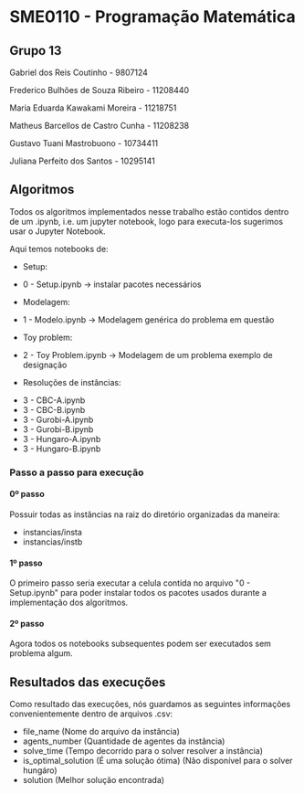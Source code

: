 # SME0110 - Programação Matemática

## Grupo 13
Gabriel dos Reis Coutinho - 9807124

Frederico Bulhões de Souza Ribeiro - 11208440

Maria Eduarda Kawakami Moreira - 11218751

Matheus Barcellos de Castro Cunha - 11208238

Gustavo Tuani Mastrobuono - 10734411

Juliana Perfeito dos Santos - 10295141

## Algoritmos
Todos os algoritmos implementados nesse trabalho estão contidos dentro de um .ipynb, i.e. um jupyter notebook, logo para executa-los sugerimos usar o Jupyter Notebook. 

Aqui temos notebooks de:
 - Setup: 
  * 0 - Setup.ipynb -> instalar pacotes necessários
 - Modelagem:
  * 1 - Modelo.ipynb -> Modelagem genérica do problema em questão
 - Toy problem:
  * 2 - Toy Problem.ipynb -> Modelagem de um problema exemplo de designação
 - Resoluções de instâncias:
  * 3 - CBC-A.ipynb
  * 3 - CBC-B.ipynb
  * 3 - Gurobi-A.ipynb
  * 3 - Gurobi-B.ipynb
  * 3 - Hungaro-A.ipynb
  * 3 - Hungaro-B.ipynb


### Passo a passo para execução

#### 0º passo
Possuir todas as instâncias na raiz do diretório organizadas da maneira:
- instancias/insta
- instancias/instb

#### 1º passo
O primeiro passo seria executar a celula contida no arquivo "0 - Setup.ipynb" para poder instalar todos os pacotes usados durante a implementação dos algoritmos.

#### 2º passo
Agora todos os notebooks subsequentes podem ser executados sem problema algum.

## Resultados das execuções
Como resultado das execuções, nós guardamos as seguintes informações convenientemente dentro de arquivos .csv:
 - file_name (Nome do arquivo da instância)
 - agents_number (Quantidade de agentes da instância)
 - solve_time (Tempo decorrido para o solver resolver a instância)
 - is_optimal_solution (É uma solução ótima) (Não disponível para o solver hungáro)
 - solution (Melhor solução encontrada)
